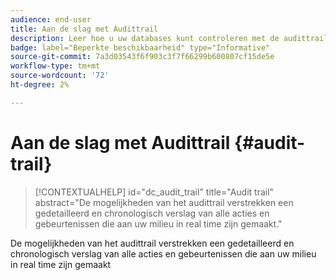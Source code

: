 ```yaml
---
audience: end-user
title: Aan de slag met Audittrail
description: Leer hoe u uw databases kunt controleren met de audittrail
badge: label="Beperkte beschikbaarheid" type="Informative"
source-git-commit: 7a3d03543f6f903c3f7f66299b600807cf15de5e
workflow-type: tm+mt
source-wordcount: '72'
ht-degree: 2%

---
```


# Aan de slag met Audittrail {#audit-trail}


>[!CONTEXTUALHELP]
>id="dc_audit_trail"
>title="Audit trail"
>abstract="De mogelijkheden van het audittrail verstrekken een gedetailleerd en chronologisch verslag van alle acties en gebeurtenissen die aan uw milieu in real time zijn gemaakt."

De mogelijkheden van het audittrail verstrekken een gedetailleerd en chronologisch verslag van alle acties en gebeurtenissen die aan uw milieu in real time zijn gemaakt